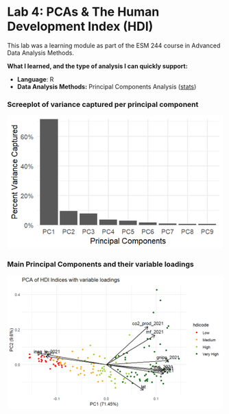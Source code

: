 # Lab 4: PCAs & The Human Development Index (HDI)

This lab was a learning module as part of the ESM 244 course in Advanced Data Analysis Methods.

**What I learned, and the type of analysis I can quickly support:**
- **Language**: R
- **Data Analysis Methods:** Principal Components Analysis ([stats](https://cran.r-project.org/web/packages/stats/index.html))

### Screeplot of variance captured per principal component
![Screeplot of variance captured per principal component](variability.png)

### Main Principal Components and their variable loadings
![Main Principal Components and their variable loadings](pca.png)
